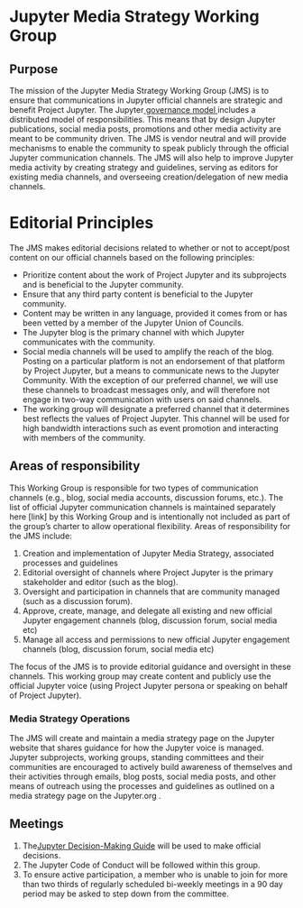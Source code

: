# Jupyter Media Strategy Working Group

## Purpose

The mission of the Jupyter Media Strategy Working Group (JMS) is to ensure that communications in Jupyter official channels are strategic and benefit Project Jupyter. The Jupyter[ governance model ](https://jupyter.org/governance/standing_committees_and_working_groups.html)includes a distributed model of responsibilities. This means that by design Jupyter publications, social media posts, promotions and other media activity are meant to be community driven. The JMS is vendor neutral and will provide mechanisms to enable the community to speak publicly through the official Jupyter communication channels. The JMS will also help to improve Jupyter media activity by creating strategy and guidelines, serving as editors for existing media channels, and overseeing creation/delegation of new media channels.


# Editorial Principles

The JMS makes editorial decisions related to whether or not to accept/post content on our official channels based on the following principles:

- Prioritize content about the work of Project Jupyter and its subprojects and is beneficial to the Jupyter community.
- Ensure that any third party content is beneficial to the Jupyter community.
- Content may be written in any language, provided it comes from or has been vetted by a member of the Jupyter Union of Councils.
- The Jupyter blog is the primary channel with which Jupyter communicates with the community.
- Social media channels will be used to amplify the reach of the blog. Posting on a particular platform is not an endorsement of that platform by Project Jupyter, but a means to communicate news to the Jupyter Community. With the exception of our preferred channel, we will use these channels to broadcast messages only, and will therefore not engage in two-way communication with users on said channels.
- The working group will designate a preferred channel that it determines best reflects the values of Project Jupyter. This channel will be used for high bandwidth interactions such as event promotion and interacting with members of the community.


## Areas of responsibility

This Working Group is responsible for two types of communication channels (e.g., blog, social media accounts, discussion forums, etc.). The list of official Jupyter communication channels is maintained separately here \[link] by this Working Group and is intentionally not included as part of the group’s charter to allow operational flexibility. Areas of responsibility for the JMS include:

1. Creation and implementation of Jupyter Media Strategy, associated processes and guidelines
2. Editorial oversight of channels where Project Jupyter is the primary stakeholder and editor (such as the blog).
3. Oversight and participation in channels that are community managed (such as a discussion forum).
4. Approve, create, manage, and delegate all existing and new official Jupyter engagement channels (blog, discussion forum, social media etc)
5. Manage all access and permissions to new official Jupyter engagement channels (blog, discussion forum, social media etc)

The focus of the JMS is to provide editorial guidance and oversight in these channels. This working group may create content and publicly use the official Jupyter voice (using Project Jupyter persona or speaking on behalf of Project Jupyter).


### Media Strategy Operations

The JMS will create and maintain a media strategy page on the Jupyter website that shares guidance for how the Jupyter voice is managed. Jupyter subprojects, working groups, standing committees and their communities are encouraged to actively build awareness of themselves and their activities through emails, blog posts, social media posts, and other means of outreach using the processes and guidelines as outlined on a media strategy page on the Jupyter.org .


## Meetings

1. The[Jupyter Decision-Making Guide](https://jupyter.org/governance/decision_making.html) will be used to make official decisions.
2. The Jupyter Code of Conduct will be followed within this group.
3. To ensure active participation, a member who is unable to join for more than two thirds of regularly scheduled bi-weekly meetings in a 90 day period may be asked to step down from the committee.
